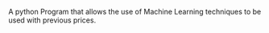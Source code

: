 A python Program that allows the use of Machine Learning techniques to be used with previous prices.
